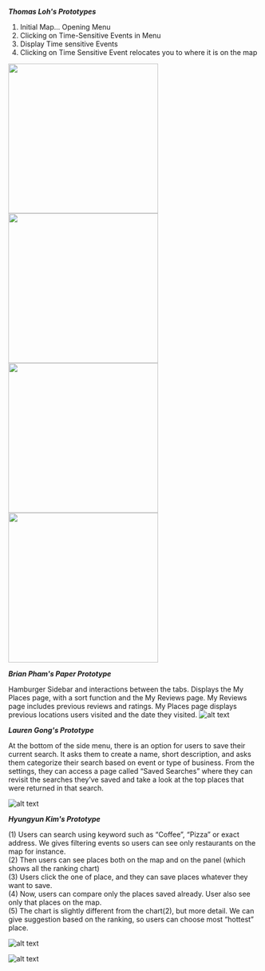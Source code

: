 ***Thomas Loh's Prototypes***

1. Initial Map... Opening Menu
2. Clicking on Time-Sensitive Events in Menu 
3. Display Time sensitive Events
4. Clicking on Time Sensitive Event relocates you to where it is on the map
<img src="https://github.com/withyuns/cogsmap/blob/master/images/ThomasStep1.jpg" width="300">
<img src="https://github.com/withyuns/cogsmap/blob/master/images/ThomasStep2.jpg" width="300">
<img src="https://github.com/withyuns/cogsmap/blob/master/images/ThomasStep3.jpg" width="300">
<img src="https://github.com/withyuns/cogsmap/blob/master/images/ThomasStep4.jpg" width="300">

***Brian Pham's Paper Prototype***

Hamburger Sidebar and interactions between the tabs. Displays the My Places page, with a sort function and the My Reviews page. My Reviews page includes previous reviews and ratings. My Places page displays previous locations users visited and the date they visited.
![alt text](https://github.com/withyuns/cogsmap/blob/master/images/PaperPrototype2.jpg "Hamburger Sidebar with multiple tabs such as Places, Reviews and Settings")

***Lauren Gong's Prototype***

At the bottom of the side menu, there is an option for users to save their current search. It asks them to create a name, short description, and asks them categorize their search based on event or type of business. From the settings, they can access a page called “Saved Searches” where they can revisit the searches they’ve saved and take a look at the top places that were returned in that search. 

![alt text](https://github.com/withyuns/cogsmap/blob/dcf043bbc472e1630a7e1c7f95c5ff650017664b/images/PaperPrototype_Lauren.jpg "Save current search functionality")

***Hyungyun Kim's Prototype***

(1) Users can search using keyword such as “Coffee”, “Pizza” or exact address. We gives filtering events so users can see only restaurants on the map for instance.<br>
(2) Then users can see places both on the map and on the panel (which shows all the ranking chart)<br>
(3) Users click the one of place, and they can save places whatever they want to save.<br>
(4) Now, users can compare only the places saved already. User also see only that places on the map.<br>
(5) The chart is slightly different from the chart(2), but more detail. We can give suggestion based on the ranking, so users can choose most “hottest” place.<br>

![alt text](https://github.com/withyuns/cogsmap/blob/master/images/yun_prototype2_1.jpg "First screen")


![alt text](https://github.com/withyuns/cogsmap/blob/master/images/yun_prototype2_2.jpg "Second screen")
